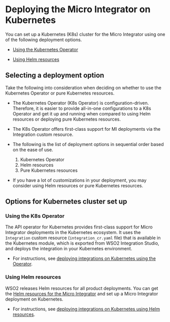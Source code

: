 # Deploying the Micro Integrator on Kubernetes

You can set up a Kubernetes (K8s) cluster for the Micro Integrator using one of the following deployment options.

- [Using the Kubernetes Operator](#using-the-kubernetes-operator)

- [Using Helm resources](#using-helm-resources)

## Selecting a deployment option

Take the following into consideration when deciding on whether to use the Kubernetes Operator or pure Kubernetes resources.

- The Kubernetes Operator (K8s Operator) is configuration-driven. Therefore, it is easier to provide all-in-one configurations to a K8s Operator and get it up and running when compared to using Helm resources or deploying pure Kubernetes resources.

- The K8s Operator offers first-class support for MI deployments via the Integration custom resource.

- The following is the list of deployment options in sequential order based on the ease of use.
     1. Kubernetes Operator
     2. Helm resources
     3. Pure Kubernetes resources

- If you have a lot of customizations in your deployment, you may consider using Helm resources or pure Kubernetes resources.

## Options for Kubernetes cluster set up 

### Using the K8s Operator

The API operator for Kubernetes provides first-class support for Micro Integrator deployments in the Kubernetes ecosystem. It uses the `Integration` custom resource (`integration_cr.yaml` file) that is available in the Kubernetes module, which is exported from WSO2 Integration Studio, and deploys the integration in your Kubernetes environment.

-   For instructions, see [deploying integrations on Kubernetes using the Operator]({{base_path}}/install-and-setup/setup/kubernetes-operators/k8s-api-operator/manage-integrations/integration-deployments).

### Using Helm resources

WSO2 releases Helm resources for all product deployments. You can get the [Helm resources for the Micro Integrator](https://github.com/wso2/kubernetes-mi/) and set up a Micro Integrator deployment on Kubernetes.

-   For instructions, see [deploying integrations on Kubernetes using Helm resources]({{base_path}}/install-and-setup/setup/deployment/deploying-micro-integrator-with-helm).
